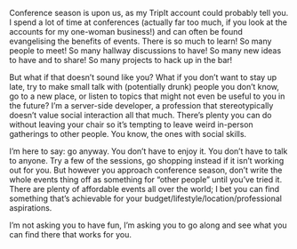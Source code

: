 

Conference season is upon us, as my TripIt account could probably tell you.  I spend a lot of time at
conferences (actually far too much, if you look at the accounts for my one-woman business!) and can often be
found evangelising the benefits of events. There is so much to learn! So many people to meet! So many hallway
discussions to have! So many new ideas to have and to share! So many projects to hack up in the bar!

But what if that doesn’t sound like you? What if you don’t want to stay up late, try to make small talk
with (potentially drunk) people you don’t know, go to a new place, or listen to topics that might not even
be useful to you in the future? I’m a server-side developer, a profession that stereotypically doesn’t
value social interaction all that much. There’s plenty you can do without leaving your chair so it’s
tempting to leave weird in-person gatherings to other people. You know, the ones with social skills.

I’m here to say: go anyway. You don’t have to enjoy it. You don’t have to talk to anyone. Try a few of
the sessions, go shopping instead if it isn’t working out for you. But however you approach conference
season, don’t write the whole events thing off as something for “other people” until you’ve tried it.
There are plenty of affordable events all over the world; I bet you can find something that’s achievable for
your budget/lifestyle/location/professional aspirations.

I’m not asking you to have fun, I’m asking you to go along and see what you can find there that works for
you.